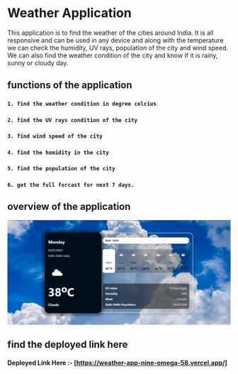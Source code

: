 # Weather Application

This application is to find the weather of the cities around India. It is all responsive and can be used in any device and along with the temperature we can check the humidity, UV rays, population of the city and wind speed. We can also find the weather condition of the city and know if it is rainy, sunny or cloudy day.

## functions of the application

#### `1. find the weather condition in degree celcius`
#### `2. find the UV rays condition of the city`
#### `3. find wind speed of the city`
#### `4. find the humidity in the city`
#### `5. find the population of the city`
#### `6. get the full forcast for next 7 days.`

## overview of the application

<img alt="weatherapp"  src="src/asset//weatherPic.png"/>

## find the deployed link here

#### Deployed Link Here :- [https://weather-app-nine-omega-58.vercel.app/] 

